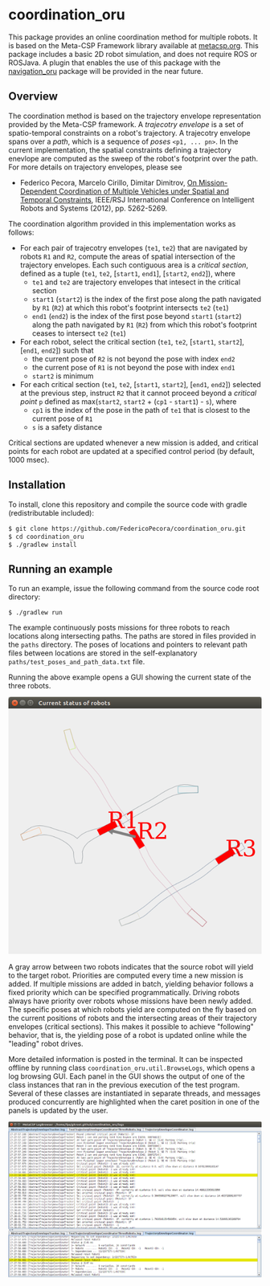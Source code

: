 # coordination_oru
This package provides an online coordination method for multiple robots. It is based on the Meta-CSP Framework library available at <a href="http://metacsp.org">metacsp.org</a>. This package includes a basic 2D robot simulation, and does not require ROS or ROSJava. A plugin that enables the use of this package with the <a href="https://github.com/OrebroUniversity/navigation_oru-release">navigation_oru</a> package will be provided in the near future.

## Overview
The coordination method is based on the trajectory envelope representation provided by the Meta-CSP framework. A _trajecotry envelope_ is a set of spatio-temporal constraints on a robot's trajectory. A trajecotry envelope spans over a _path_, which is a sequence of _poses_ ```<p1, ... pn>```. In the current implementation, the spatial constraints defining a trajectory enevlope are computed as the sweep of the robot's footprint over the path. For more details on trajectory envelopes, please see

* Federico Pecora, Marcelo Cirillo, Dimitar Dimitrov, <a href="http://ieeexplore.ieee.org/abstract/document/6385862/">On Mission-Dependent Coordination of Multiple Vehicles under Spatial and Temporal Constraints</a>, IEEE/RSJ International Conference on Intelligent Robots and Systems (2012), pp. 5262-5269.

The coordination algorithm provided in this implementation works as follows:

* For each pair of trajecotry envelopes (```te1```, ```te2```) that are navigated by robots ```R1``` and ```R2```, compute the areas of spatial intersection of the trajectory envelopes. Each such contiguous area is a _critical section_, defined as a tuple (```te1```, ```te2```, [```start1```, ```end1```], [```start2```, ```end2```]), where
  * ```te1``` and ```te2``` are trajectory envelopes that intesect in the critical section
  * ```start1``` (```start2```) is the index of the first pose along the path navigated by ```R1``` (```R2```) at which this robot's footprint intersects ```te2``` (```te1```)
  * ```end1``` (```end2```) is the index of the first pose beyond ```start1``` (```start2```) along the path navigated by ```R1``` (```R2```) from which this robot's footprint ceases to intersect ```te2``` (```te1```)
* For each robot, select the critical section (```te1```, ```te2```, [```start1```, ```start2```], [```end1```, ```end2```]) such that
  * the current pose of ```R2``` is not beyond the pose with index ```end2```
  * the current pose of ```R1``` is not beyond the pose with index ```end1```
  * ```start2``` is minimum
* For each critical section (```te1```, ```te2```, [```start1```, ```start2```], [```end1```, ```end2```]) selected at the previous step, instruct ```R2``` that it cannot proceed beyond a _critical point_ ```p``` defined as max(```start2```, ```start2``` + (```cp1``` - ```start1```) - ```s```), where
  * ```cp1``` is the index of the pose in the path of ```te1``` that is closest to the current pose of ```R1```
  * ```s``` is a safety distance

Critical sections are updated whenever a new mission is added, and critical points for each robot are updated at a specified control period (by default, 1000 msec).

## Installation
To install, clone this repository and compile the source code with gradle (redistributable included):

```
$ git clone https://github.com/FedericoPecora/coordination_oru.git
$ cd coordination_oru
$ ./gradlew install
```

## Running an example
To run an example, issue the following command from the source code root directory:
```
$ ./gradlew run
```
The example continuously posts missions for three robots to reach locations along intersecting paths. The paths are stored in files provided in the ```paths``` directory. The poses of locations and pointers to relevant path files between locations are stored in the self-explanatory ```paths/test_poses_and_path_data.txt``` file.

Running the above example opens a GUI showing the current state of the three robots.

![alt text](images/coord.png "Coordination GUI")

A gray arrow between two robots indicates that the source robot will yield to the target robot. Priorities are computed every time a new mission is added. If multiple missions are added in batch, yielding behavior follows a fixed priority which can be specified programmatically. Driving robots always have priority over robots whose missions have been newly added. The specific poses at which robots yield are computed on the fly based on the current positions of robots and the intersecting areas of their trajectory envelopes (critical sections). This makes it possible to achieve "following" behavior, that is, the yielding pose of a robot is updated online while the "leading" robot drives.

More detailed information is posted in the terminal. It can be inspected offline by running class ```coordination_oru.util.BrowseLogs```, which opens a log browsing GUI. Each panel in the GUI shows the output of one of the class instances that ran in the previous execution of the test program. Several of these classes are instantiated in separate threads, and messages produced concurrently are highlighted when the caret position in one of the panels is updated by the user.

![alt text](images/logs.png "LogBrowser GUI")
